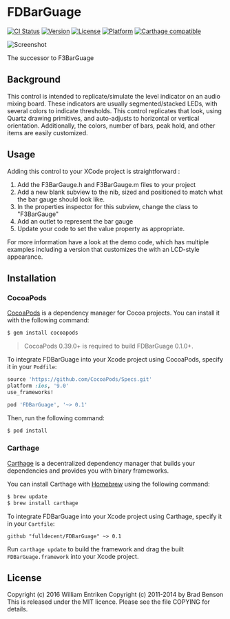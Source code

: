 FDBarGuage
==========

[![CI Status](http://img.shields.io/travis/fulldecent/FDBarGuage.svg?style=flat)](https://travis-ci.org/fulldecent/FDBarGuage)
[![Version](https://img.shields.io/cocoapods/v/FDBarGuage.svg?style=flat)](http://cocoadocs.org/docsets/FDBarGuage)
[![License](https://img.shields.io/cocoapods/l/FDBarGuage.svg?style=flat)](http://cocoadocs.org/docsets/FDBarGuage)
[![Platform](https://img.shields.io/cocoapods/p/FDBarGuage.svg?style=flat)](http://cocoadocs.org/docsets/FDBarGuage)
[![Carthage compatible](https://img.shields.io/badge/Carthage-compatible-4BC51D.svg?style=flat)](https://github.com/Carthage/Carthage)

![Screenshot](https://raw.github.com/ChiefPilot/F3BarGauge/master/F3BarGauge.png "Screenshot of Component Demo App")

The successor to F3BarGuage


Background
----------
This control is intended to replicate/simulate the level indicator
on an audio mixing board.   These indicators are usually
segmented/stacked LEDs, with several colors to indicate thresholds.
This control replicates that look, using Quartz drawing primitives,
and auto-adjusts to horizontal or vertical orientation. Additionally,
the colors, number of bars, peak hold, and other items are easily
customized.


Usage
-----
Adding this control to your XCode project is straightforward :
1.  Add the F3BarGauge.h and F3BarGauge.m files to your project
2.  Add a new blank subview to the nib, sized and positioned to
    match what the bar gauge should look like.
3.  In the properties inspector for this subview, change the
    class to "F3BarGauge"
4.  Add an outlet to represent the bar gauge
5.  Update your code to set the value property as appropriate.

For more information have a look at the demo code, which
has multiple examples including a version that customizes the
with an LCD-style appearance.


Installation
------------

### CocoaPods

[CocoaPods](http://cocoapods.org) is a dependency manager for Cocoa projects. You can install it with the following command:

```bash
$ gem install cocoapods
```

> CocoaPods 0.39.0+ is required to build FDBarGuage 0.1.0+.

To integrate FDBarGuage into your Xcode project using CocoaPods, specify it in your `Podfile`:

```ruby
source 'https://github.com/CocoaPods/Specs.git'
platform :ios, '9.0'
use_frameworks!

pod 'FDBarGuage', '~> 0.1'
```

Then, run the following command:

```bash
$ pod install
```

### Carthage

[Carthage](https://github.com/Carthage/Carthage) is a decentralized dependency manager that builds your dependencies and provides you with binary frameworks.

You can install Carthage with [Homebrew](http://brew.sh/) using the following command:

```bash
$ brew update
$ brew install carthage
```

To integrate FDBarGuage into your Xcode project using Carthage, specify it in your `Cartfile`:

```ogdl
github "fulldecent/FDBarGuage" ~> 0.1
```

Run `carthage update` to build the framework and drag the built `FDBarGuage.framework` into your Xcode project.



License
-------
Copyright (c) 2016 William Entriken
Copyright (c) 2011-2014 by Brad Benson
This is released under the MIT licence. Please see the file COPYING for details.

